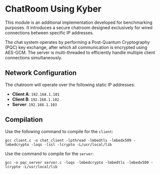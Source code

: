 # ChatRoom Using Kyber

This module is an additional implementation developed for benchmarking purposes. It introduces a secure chatroom designed exclusively for wired connections between specific IP addresses.

The chat system operates by performing a Post-Quantum Cryptography (PQC) key exchange, after which all communication is encrypted using AES-GCM. The server is multi-threaded to efficiently handle multiple client connections simultaneously.

## Network Configuration

The chatroom will operate over the following static IP addresses:

- **Client A**: `192.168.1.101`
- **Client B**: `192.168.1.102`
- **Server**: `192.168.1.103`

## Compilation

Use the following command to compile for the `client`:

```
gcc client.c -o chat_client -lpthread -lmbedtls -lmbedx509 -lmbedcrypto -loqs -lssl -lcrypto -L/usr/local/lib
```

Use the command to compile for the `server`:

```
gcc -o pqc_server server.c -loqs -lmbedcrypto -lmbedtls -lmbedx509 -lcrypto -L/usr/local/lib
```

